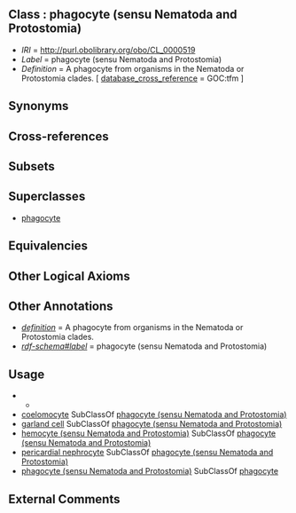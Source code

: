 
## Class : phagocyte (sensu Nematoda and Protostomia)

 * *IRI* = http://purl.obolibrary.org/obo/CL_0000519
 * *Label* = phagocyte (sensu Nematoda and Protostomia)
 * *Definition* = A phagocyte from organisms in the Nematoda or Protostomia clades. [ [database_cross_reference](../../ef/oboInOwl#hasDbXref.md) = GOC:tfm ]

## Synonyms


## Cross-references


## Subsets


## Superclasses

 * [phagocyte](../../CL/34/CL_0000234.md)

## Equivalencies


## Other Logical Axioms


## Other Annotations

 * *[definition](../../IAO/15/IAO_0000115.md)* = A phagocyte from organisms in the Nematoda or Protostomia clades.
 * *[rdf-schema#label](../../el/rdf-schema#label.md)* = phagocyte (sensu Nematoda and Protostomia)

## Usage

 * -
 * [coelomocyte](../../CL/21/CL_0000421.md) SubClassOf [phagocyte (sensu Nematoda and Protostomia)](../../CL/19/CL_0000519.md)
 * [garland cell](../../CL/86/CL_0000486.md) SubClassOf [phagocyte (sensu Nematoda and Protostomia)](../../CL/19/CL_0000519.md)
 * [hemocyte (sensu Nematoda and Protostomia)](../../CL/87/CL_0000387.md) SubClassOf [phagocyte (sensu Nematoda and Protostomia)](../../CL/19/CL_0000519.md)
 * [pericardial nephrocyte](../../CL/74/CL_0000474.md) SubClassOf [phagocyte (sensu Nematoda and Protostomia)](../../CL/19/CL_0000519.md)
 * [phagocyte (sensu Nematoda and Protostomia)](../../CL/19/CL_0000519.md) SubClassOf [phagocyte](../../CL/34/CL_0000234.md)

## External Comments

